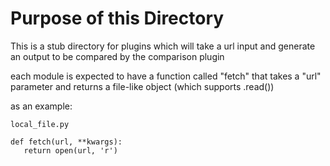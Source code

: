 # Purpose of this Directory

This is a stub directory for plugins which will take a url input and generate an output to be compared by the comparison plugin

each module is expected to have a function called "fetch" that takes a "url" parameter and returns a file-like object (which supports .read())

as an example:

`local_file.py`
```
def fetch(url, **kwargs):
   return open(url, 'r')
```
